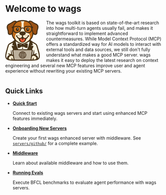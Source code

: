 # Welcome to <span class="wags-brand">wags</span>

<img src="assets/images/wags-logo.png" alt="WAGS Logo" width="110" align="left" style="margin-right: 20px;">

The <span class="wags-brand">wags</span> toolkit is based on state-of-the-art research into how multi-turn agents usually fail, and makes it straightforward to implement advanced countermeasures. While Model Context Protocol (MCP) offers a standardized way for AI models to interact with external tools and data sources, we still don't fully understand what makes a good MCP server. <span class="wags-brand">wags</span> makes it easy to deploy the latest research on context engineering and several new MCP features improve user and agent experience without rewriting your existing MCP servers.

<div style="clear: both;"></div>

## Quick Links

<div class="grid cards" markdown>

- **[Quick Start](quickstart.md)**

    Connect to existing <span class="wags-brand">wags</span> servers and start using enhanced MCP features immediately.

- **[Onboarding New Servers](onboarding.md)**

    Create your first <span class="wags-brand">wags</span> enhanced server with middleware. See [`servers/github/`](https://github.com/chughtapan/wags/tree/main/servers/github) for a complete example.

- **[Middleware](middleware/overview.md)**

    Learn about available middleware and how to use them.

- **[Running Evals](evals.md)**

    Execute BFCL benchmarks to evaluate agent performance with <span class="wags-brand">wags</span> servers.

</div>
